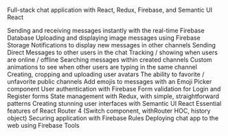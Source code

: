 Full-stack chat application with React, Redux, Firebase, and Semantic UI React

Sending and receiving messages instantly with the real-time Firebase Database
Uploading and displaying image messages using Firebase Storage
Notifications to display new messages in other channels
Sending Direct Messages to other users in the chat
Tracking / showing when users are online / offline
Searching messages within created channels
Custom animations to see when other users are typing in the same channel
Creating, cropping and uploading user avatars
The ability to favorite / unfavorite public channels
Add emojis to messages with an Emoji Picker component
User authentication with Firebase
Form validation for Login and Register forms
State management with Redux, with simple, straightforward patterns
Creating stunning user interfaces with Semantic UI React
Essential features of React Router 4 (Switch component, withRouter HOC, history object)
Securing application with Firebase Rules
Deploying chat app to the web using Firebase Tools